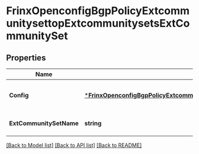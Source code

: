 # FrinxOpenconfigBgpPolicyExtcommunitysettopExtcommunitysetsExtCommunitySet

## Properties
Name | Type | Description | Notes
------------ | ------------- | ------------- | -------------
**Config** | [***FrinxOpenconfigBgpPolicyExtcommunitysettopExtcommunitysetsExtcommunitysetConfig**](frinx.openconfig.bgp.policy.extcommunitysettop.extcommunitysets.extcommunityset.Config.md) | Optional[Configuration data for extended BGP community sets] REF:Optional.empty | [optional] [default to null]
**ExtCommunitySetName** | **string** | Optional[Reference to list key] REF:Optional.empty | [optional] [default to null]

[[Back to Model list]](../README.md#documentation-for-models) [[Back to API list]](../README.md#documentation-for-api-endpoints) [[Back to README]](../README.md)


